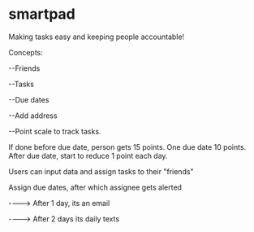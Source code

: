 # smartpad

Making tasks easy and keeping people accountable!

Concepts:

--Friends

--Tasks

--Due dates

--Add address 


--Point scale to track tasks. 

If done before due date, person gets 15 points. One due date 10 points. After due date, start to reduce 1 point each day.

Users can input data and assign tasks to their "friends"

Assign due dates, after which assignee gets alerted 

----> After 1 day, its an email

----> After 2 days its daily texts




